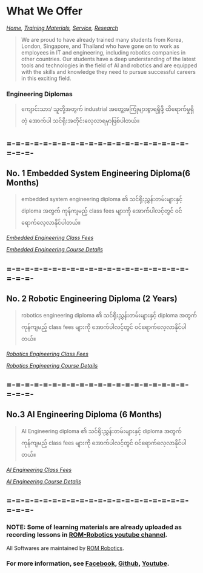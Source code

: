# What We Offer
*[Home](./README.md),  [Training Materials](./trainingmaterials.md),  [Service](https://romrobots.com),  [Research](https://www.facebook.com/profile.php?id=100089316612691&mibextid=ZbWKwL
)*

> We are proud to have already trained many students from Korea, London, Singapore, and Thailand who have gone on to work as employees in IT and engineering, including robotics companies in other countries. Our students have a deep understanding of the latest tools and technologies in the field of AI and robotics and are equipped with the skills and knowledge they need to pursue successful careers in this exciting field.

### Engineering Diplomas

> ကျောင်းသား/ သူတို့အတွက် industrial အတွေ့အကြုံများစွာရရှိဖို့ ထိရောက်မှုရှိတဲ့ အောက်ပါ သင်ရိုးအတိုင်းလေ့လာရမှာဖြစ်ပါတယ်။

## =-=-=-=-=-=-=-=-=-=-=-=-=-=-=-=-=-=-=-=-=-=-=-




## No. 1 Embedded System Engineering Diploma(6 Months)

> embedded system engineering diploma ၏ သင်ရိုးညွှန်းတမ်းများနှင့် diploma အတွက် ကုန်ကျမည့် class fees များကို အောက်ပါလင့်တွင် ဝင်ရောက်လေ့လာနိုင်ပါတယ်။

*[Embedded Engineering Class Fees](./embedded_engineering.md)*

*[Embedded Engineering Course Details](./embedded_engineering.md)*




## =-=-=-=-=-=-=-=-=-=-=-=-=-=-=-=-=-=-=-=-=-=-=-




## No. 2 Robotic Engineering Diploma (2 Years)

> robotics engineering diploma ၏ သင်ရိုးညွှန်းတမ်းများနှင့် diploma အတွက် ကုန်ကျမည့် class fees များကို အောက်ပါလင့်တွင် ဝင်ရောက်လေ့လာနိုင်ပါတယ်။

*[Robotics Engineering Class Fees](./robotics_engineering.md)*     

*[Robotics Engineering Course Details](./robotics_engineering.md)*




## =-=-=-=-=-=-=-=-=-=-=-=-=-=-=-=-=-=-=-=-=-=-=-




## No.3 AI Engineering Diploma (6 Months)

> AI Engineering diploma ၏ သင်ရိုးညွှန်းတမ်းများနှင့် diploma အတွက် ကုန်ကျမည့် class fees များကို အောက်ပါလင့်တွင် ဝင်ရောက်လေ့လာနိုင်ပါတယ်။

*[AI Engineering Class Fees](./artificial_intelligence_engineering.md)*

*[AI Engineering Course Details](./artificial_intelligence_engineering.md)*



## =-=-=-=-=-=-=-=-=-=-=-=-=-=-=-=-=-=-=-=-=-=-=-



### NOTE: Some of learning materials are already uploaded as recording lessons in [ROM-Robotics youtube channel](./trainingmaterials.md).

All Softwares are maintained by [ROM Robotics](https://romrobots.com).

### For more information, see [Facebook](https://www.facebook.com/profile.php?id=100089316612691&mibextid=ZbWKwL), [Github](https://github.com/ROM-robotics), [Youtube](https://www.youtube.com/@ROMROBOTICS).
